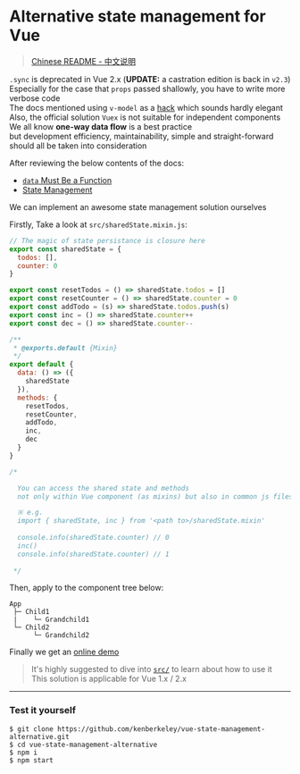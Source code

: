 # Alternative state management for Vue

> [Chinese README - 中文说明](./README-CN.md)

`.sync` is deprecated in Vue 2.x (**UPDATE:** a castration edition is back in `v2.3`)  
Especially for the case that `props` passed shallowly, you have to write more verbose code  
The docs mentioned using `v-model` as a [hack](http://vuejs.org/v2/guide/components.html#Form-Input-Components-using-Custom-Events) which sounds hardly elegant  
Also, the official solution `Vuex` is not suitable for independent components  
We all know **one-way data flow** is a best practice  
but development efficiency, maintainability, simple and straight-forward should all be taken into consideration

After reviewing the below contents of the docs:

* [`data` Must Be a Function](http://vuejs.org/v2/guide/components.html#data-Must-Be-a-Function)
* [State Management](http://vuejs.org/v2/guide/state-management.html)

We can implement an awesome state management solution ourselves

Firstly, Take a look at `src/sharedState.mixin.js`:

```js
// The magic of state persistance is closure here
export const sharedState = {
  todos: [],
  counter: 0
}

export const resetTodos = () => sharedState.todos = []
export const resetCounter = () => sharedState.counter = 0
export const addTodo = (s) => sharedState.todos.push(s)
export const inc = () => sharedState.counter++
export const dec = () => sharedState.counter--

/**
 * @exports.default {Mixin}
 */
export default {
  data: () => ({
    sharedState
  }),
  methods: {
    resetTodos,
    resetCounter,
    addTodo,
    inc,
    dec
  }
}

/*

  You can access the shared state and methods
  not only within Vue component (as mixins) but also in common js files

  ※ e.g.
  import { sharedState, inc } from '<path to>/sharedState.mixin'
  
  console.info(sharedState.counter) // 0
  inc()
  console.info(sharedState.counter) // 1
 
 */
```

Then, apply to the component tree below:

```
App
 ├─ Child1
 |    └─ Grandchild1
 └─ Child2
      └─ Grandchild2
```

Finally we get an [online demo](https://kenberkeley.github.io/vue-state-management-alternative/dist/)  

> It's highly suggested to dive into [`src/`](./src) to learn about how to use it  
> This solution is applicable for Vue 1.x / 2.x

***

### Test it yourself

```
$ git clone https://github.com/kenberkeley/vue-state-management-alternative.git
$ cd vue-state-management-alternative
$ npm i
$ npm start
```
